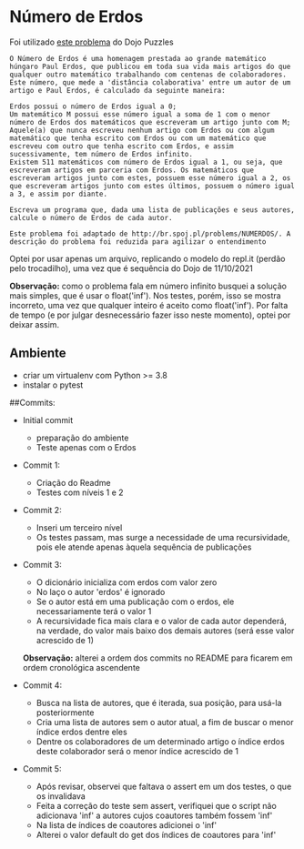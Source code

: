 # Número de Erdos
Foi utilizado [este problema](https://dojopuzzles.com/problems/numero-de-erdos/) do Dojo Puzzles

```
O Número de Erdos é uma homenagem prestada ao grande matemático húngaro Paul Erdos, que publicou em toda sua vida mais artigos do que qualquer outro matemático trabalhando com centenas de colaboradores. Este número, que mede a 'distância colaborativa' entre um autor de um artigo e Paul Erdos, é calculado da seguinte maneira:

Erdos possui o número de Erdos igual a 0;
Um matemático M possui esse número igual a soma de 1 com o menor número de Erdos dos matemáticos que escreveram um artigo junto com M;
Aquele(a) que nunca escreveu nenhum artigo com Erdos ou com algum matemático que tenha escrito com Erdos ou com um matemático que escreveu com outro que tenha escrito com Erdos, e assim sucessivamente, tem número de Erdos infinito.
Existem 511 matemáticos com número de Erdos igual a 1, ou seja, que escreveram artigos em parceria com Erdos. Os matemáticos que escreveram artigos junto com estes, possuem esse número igual a 2, os que escreveram artigos junto com estes últimos, possuem o número igual a 3, e assim por diante.

Escreva um programa que, dada uma lista de publicações e seus autores, calcule o número de Erdos de cada autor.

Este problema foi adaptado de http://br.spoj.pl/problems/NUMERDOS/. A descrição do problema foi reduzida para agilizar o entendimento
```
Optei por usar apenas um arquivo, replicando o modelo do repl.it (perdão pelo trocadilho), uma vez que é sequência do Dojo de 11/10/2021

**Observação:** como o problema fala em número infinito busquei a solução mais simples, que é usar o float('inf'). 
Nos testes, porém, isso se mostra incorreto, uma vez que qualquer inteiro é aceito como float('inf'). 
Por falta de tempo (e por julgar desnecessário fazer isso neste momento), optei por deixar assim.

## Ambiente
- criar um virtualenv com Python >= 3.8
- instalar o pytest

##Commits:
- Initial commit
  - preparação do ambiente
  - Teste apenas com o Erdos
- Commit 1:
  - Criação do Readme
  - Testes com níveis 1 e 2
- Commit 2:
  - Inseri um terceiro nível
  - Os testes passam, mas surge a necessidade de uma recursividade, pois ele atende apenas àquela sequência de publicações
- Commit 3:
  - O dicionário inicializa com erdos com valor zero
  - No laço o autor 'erdos' é ignorado
  - Se o autor está em uma publicação com o erdos, ele necessariamente terá o valor 1
  - A recursividade fica mais clara e o valor de cada autor dependerá, na verdade, do valor mais baixo dos demais autores (será esse valor acrescido de 1)
  
  **Observação:** alterei a ordem dos commits no README para ficarem em ordem cronológica ascendente
- Commit 4:
  - Busca na lista de autores, que é iterada, sua posição, para usá-la posteriormente
  - Cria uma lista de autores sem o autor atual, a fim de buscar o menor índice erdos dentre eles
  - Dentre os colaboradores de um determinado artigo o índice erdos deste colaborador será o menor índice acrescido de 1
- Commit 5:
  - Após revisar, observei que faltava o assert em um dos testes, o que os invalidava
  - Feita a correção do teste sem assert, verifiquei que o script não adicionava 'inf' a autores cujos coautores
  também fossem 'inf'
  - Na lista de índices de coautores adicionei o 'inf'
  - Alterei o valor default do get dos índices de coautores para 'inf'
